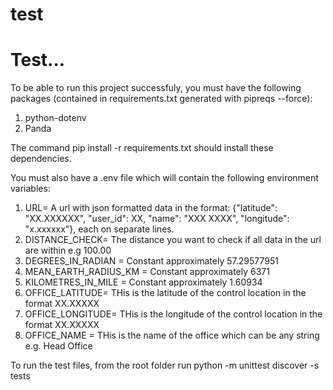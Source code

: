 # test
Test...
=======
To be able to run this project successfuly, you must have the following packages (contained in requirements.txt generated with pipreqs --force):

1. python-dotenv
2. Panda

The command pip install -r requirements.txt should install these dependencies.

You must also have a .env file which will contain the following environment variables:
1. URL= A url with json formatted data in the format: {"latitude": "XX.XXXXXX", "user_id": XX, "name": "XXX XXXX", "longitude": "x.xxxxxx"}, each on separate lines.
2. DISTANCE_CHECK= The distance you want to check if all data in the url are within e.g 100.00
3. DEGREES_IN_RADIAN = Constant approximately 57.29577951
4. MEAN_EARTH_RADIUS_KM = Constant approximately 6371
5. KILOMETRES_IN_MILE =  Constant approximately 1.60934
6. OFFICE_LATITUDE= THis is the latitude of the control location in the format XX.XXXXX
7. OFFICE_LONGITUDE= THis is the longitude of the control location in the format XX.XXXXX
8. OFFICE_NAME = THis is the name of the office which can be any string e.g. Head Office

To run the test files, from the root folder run 
python -m unittest discover -s tests
